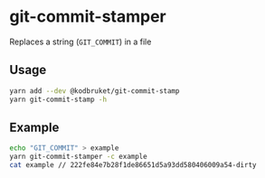 # git-commit-stamper

Replaces a string (`GIT_COMMIT`) in a file

## Usage
```sh
yarn add --dev @kodbruket/git-commit-stamp
yarn git-commit-stamp -h
```

## Example
```sh
echo "GIT_COMMIT" > example
yarn git-commit-stamper -c example
cat example // 222fe84e7b28f1de86651d5a93dd580406009a54-dirty
```